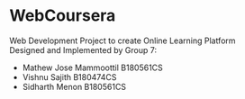 # WebCoursera
Web Development Project to create Online Learning Platform\
Designed and Implemented by Group 7:

  * Mathew Jose Mammoottil  B180561CS
  * Vishnu Sajith           B180474CS
  * Sidharth Menon          B180561CS
